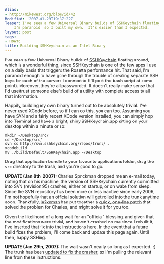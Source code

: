 ```yaml
---
Alias:
- http://mikewest.org/blog/id/42
Modified: '2007-01-29T19:37:22Z'
Teaser: I've seen a few Universal Binary builds of SSHKeychain floating around, but
    I'm paranoid, so I built my own.  It's easier than I expected.
layout: post
tags:
- HOWTO
title: Building SSHKeychain as an Intel Binary
---
```

I've seen a few Universal Binary builds of [SSHKeychain][] floating around,
which is a wonderful thing, since SSHKeychain is one of the few apps I use on 
a daily basis that triggers the Rosetta performance hit.  That said, I'm
paranoid enough to have gone through the trouble of creating separate SSH keys
for each of the servers I connect to (I'll post the bash script at some
point).  Moreover, they're all passworded.  It doesn't really make sense that
I'd use/trust someone else's build of a utility with complete access to all
that information.

Happily, building my own binary turned out to be absolutely trivial.  I've never used XCode before, so if I can do this, you can too.  Assuming you have SVN and a fairly recent XCode version installed, you can simply hop into Terminal and have a bright, shiny SSHKeychain.app sitting on your desktop within a minute or so:

    mkdir ~/Desktop/src/
    cd ~/Desktop/src/
    svn co http://svn.sshkeychain.org/repos/trunk/ .
    xcodebuild
    mv ./build/Default/SSHKeychain.app ~/Desktop

Drag that application bundle to your favourite applications folder, drag the `src` directory to the trash, and you're good to go.

__UPDATE (Jan 8th, 2007):__ Charles Sprickman dropped me an e-mail today, noting that on his machine, the version of SSHKeychain currently committed into SVN (revision 95) crashes, either on startup, or on wake from sleep.  Since the SVN repository has been more or less inactive since early 2006, I'm not hopefully that an official solution will get rolled into the trunk anytime soon.  Thankfully, [le?ksman][leuksman] has put together a [quick, one-line patch][patch] that solved the problem for Charles, and might solve it for you too.

Given the likelihood of a long wait for an "official" blessing, and given that the modifications were trivial, and haven't crashed on me since I rebuilt it, I've inserted that fix into the instructions here.  In the event that a future build fixes the problem, I'll come back and update this page again.  Until then, happy SSHing.

__UPDATE (Jan 29th, 2007):__ The wait wasn't nearly so long as I expected.  :)  The trunk has been [updated to fix the crasher][changeset_96], so I'm pulling the relevant line from these instructions.

[SSHKeychain]: http://www.sshkeychain.org/ "SSHKeychain: Painless SSH key management for Mac OS X"
[leuksman]: http://leuksman.com/log/2006/12/24/sshkeychain/ "SSHKeychain"
[patch]: http://leuksman.com/mac/keychain/sshkeychain-crash-fix.diff "SSHKeychain: Patch for Crash on Wake issue"
[changeset_96]: http://trac.sshkeychain.org/cgi-bin/trac.cgi/changeset/96 "Changeset for SSHKeychain Revision 96"